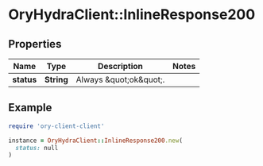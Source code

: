 # OryHydraClient::InlineResponse200

## Properties

| Name | Type | Description | Notes |
| ---- | ---- | ----------- | ----- |
| **status** | **String** | Always \&quot;ok\&quot;. |  |

## Example

```ruby
require 'ory-client-client'

instance = OryHydraClient::InlineResponse200.new(
  status: null
)
```

